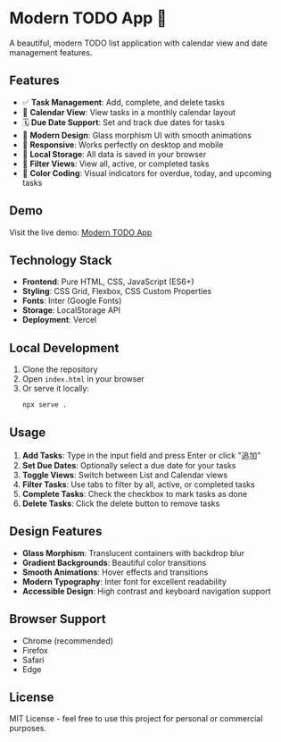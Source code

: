 # Modern TODO App 📝

A beautiful, modern TODO list application with calendar view and date management features.

## Features

- ✅ **Task Management**: Add, complete, and delete tasks
- 📅 **Calendar View**: View tasks in a monthly calendar layout
- 🗓️ **Due Date Support**: Set and track due dates for tasks
- 🎨 **Modern Design**: Glass morphism UI with smooth animations
- 📱 **Responsive**: Works perfectly on desktop and mobile
- 💾 **Local Storage**: All data is saved in your browser
- 🎯 **Filter Views**: View all, active, or completed tasks
- 🌈 **Color Coding**: Visual indicators for overdue, today, and upcoming tasks

## Demo

Visit the live demo: [Modern TODO App](https://modern-todo-app.vercel.app)

## Technology Stack

- **Frontend**: Pure HTML, CSS, JavaScript (ES6+)
- **Styling**: CSS Grid, Flexbox, CSS Custom Properties
- **Fonts**: Inter (Google Fonts)
- **Storage**: LocalStorage API
- **Deployment**: Vercel

## Local Development

1. Clone the repository
2. Open `index.html` in your browser
3. Or serve it locally:
   ```bash
   npx serve .
   ```

## Usage

1. **Add Tasks**: Type in the input field and press Enter or click "追加"
2. **Set Due Dates**: Optionally select a due date for your tasks
3. **Toggle Views**: Switch between List and Calendar views
4. **Filter Tasks**: Use tabs to filter by all, active, or completed tasks
5. **Complete Tasks**: Check the checkbox to mark tasks as done
6. **Delete Tasks**: Click the delete button to remove tasks

## Design Features

- **Glass Morphism**: Translucent containers with backdrop blur
- **Gradient Backgrounds**: Beautiful color transitions
- **Smooth Animations**: Hover effects and transitions
- **Modern Typography**: Inter font for excellent readability
- **Accessible Design**: High contrast and keyboard navigation support

## Browser Support

- Chrome (recommended)
- Firefox
- Safari
- Edge

## License

MIT License - feel free to use this project for personal or commercial purposes.